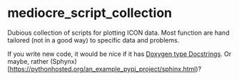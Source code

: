# mediocre_script_collection
Dubious collection of scripts for plotting ICON data. Most function are hand tailored (not in a good way) to specific data and problems.

If you write new code, it would be nice if it has [Doxygen type Docstrings](https://www.woolseyworkshop.com/2020/06/25/documenting-python-programs-with-doxygen/).
Or maybe, rather (Sphynx)[https://pythonhosted.org/an_example_pypi_project/sphinx.html)?
